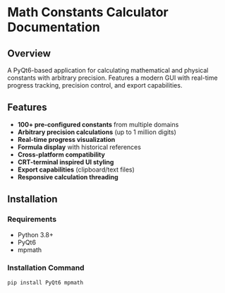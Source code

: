 # Math Constants Calculator Documentation

## Overview
A PyQt6-based application for calculating mathematical and physical constants with arbitrary precision. Features a modern GUI with real-time progress tracking, precision control, and export capabilities.



## Features
- **100+ pre-configured constants** from multiple domains
- **Arbitrary precision calculations** (up to 1 million digits)
- **Real-time progress visualization**
- **Formula display** with historical references
- **Cross-platform compatibility**
- **CRT-terminal inspired UI styling**
- **Export capabilities** (clipboard/text files)
- **Responsive calculation threading**

## Installation

### Requirements
- Python 3.8+
- PyQt6
- mpmath

### Installation Command
```bash
pip install PyQt6 mpmath
